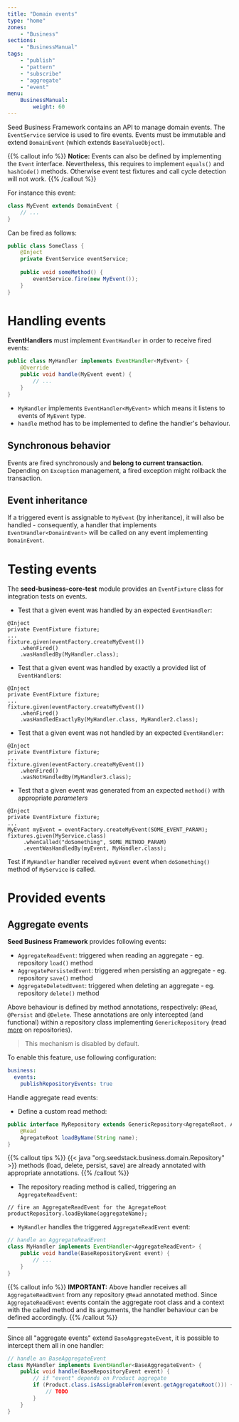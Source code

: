 ```yaml
---
title: "Domain events"
type: "home"
zones:
    - "Business"
sections:
    - "BusinessManual"
tags:
    - "publish"
    - "pattern"
    - "subscribe"
    - "aggregate"
    - "event"
menu:
    BusinessManual:
        weight: 60
---
```


Seed Business Framework contains an API to manage domain events. The `EventService` service is used to fire events. Events
must be immutable and extend `DomainEvent` (which extends `BaseValueObject`).<!--more-->

{{% callout info %}}
**Notice:** Events can also be defined by implementing the `Event` interface. Nevertheless, this requires to 
implement `equals()` and `hashCode()` methods. Otherwise event test fixtures and call cycle detection will not work.
{{% /callout %}}

For instance this event:

```java
class MyEvent extends DomainEvent {
	// ...
}
```

Can be fired as follows:

```java
public class SomeClass {
    @Inject
    private EventService eventService;
    
    public void someMethod() {
        eventService.fire(new MyEvent());
    }
}
```

# Handling events

**EventHandlers** must implement `EventHandler` in order to receive fired events: 

```java
public class MyHandler implements EventHandler<MyEvent> {
    @Override
    public void handle(MyEvent event) {
        // ...
    }
}
```

- `MyHandler` implements `EventHandler<MyEvent>` which means it listens to events of `MyEvent` type.
- `handle` method has to be implemented to define the handler's behaviour.

## Synchronous behavior
Events are fired synchronously and **belong to current transaction**. Depending on `Exception` management, a fired exception might rollback the transaction.

## Event inheritance
If a triggered event is assignable to `MyEvent` (by inheritance), it will also be handled - consequently, a handler that 
implements `EventHandler<DomainEvent>` will be called on any event implementing `DomainEvent`.


# Testing events

The **seed-business-core-test** module provides an `EventFixture` class for integration tests on events. 

- Test that a given event was handled by an expected `EventHandler`:

```
@Inject
private EventFixture fixture;
...
fixture.given(eventFactory.createMyEvent())
    .whenFired()
    .wasHandledBy(MyHandler.class);
```

- Test that a given event was handled by exactly a provided list of `EventHandler`s:

```
@Inject
private EventFixture fixture;
...
fixture.given(eventFactory.createMyEvent())
    .whenFired()
    .wasHandledExactlyBy(MyHandler.class, MyHandler2.class);
```

- Test that a given event was not handled by an expected  `EventHandler`:

```
@Inject
private EventFixture fixture;
...
fixture.given(eventFactory.createMyEvent())
    .whenFired()
    .wasNotHandledBy(MyHandler3.class);
```

- Test that a given event was generated from an expected `method()` with appropriate *parameters*

```
@Inject
private EventFixture fixture;
...
MyEvent myEvent = eventFactory.createMyEvent(SOME_EVENT_PARAM);
fixtures.given(MyService.class)
     .whenCalled("doSomething", SOME_METHOD_PARAM)
     .eventWasHandledBy(myEvent, MyHandler.class);
```

Test if `MyHandler` handler received `myEvent` event when `doSomething()` method of `MyService` is called.

# Provided events

## Aggregate events

**Seed Business Framework** provides following events:

- `AggregateReadEvent`: triggered when reading an aggregate - eg. repository `load()` method
- `AggregatePersistedEvent`: triggered when persisting an aggregate - eg. repository `save()` method
- `AggregateDeletedEvent`: triggered when deleting an aggregate - eg. repository `delete()` method

Above behaviour is defined by method annotations, respectively: `@Read`, `@Persist` and `@Delete`.
These annotations are only intercepted (and functional) within a repository class implementing `GenericRepository` (read [more](#!/business-doc/hands-on-domain/repository) on repositories).

>This mechanism is disabled by default.

To enable this feature, use following configuration:

```yaml
business:
  events:
    publishRepositoryEvents: true
```

Handle aggregate read events:

- Define a custom read method:

```java
public interface MyRepository extends GenericRepository<AgregateRoot, AggregateIdKey> {
    @Read
    AgregateRoot loadByName(String name);
}
```
{{% callout tips %}}
{{< java "org.seedstack.business.domain.Repository" >}} methods (load, delete, persist, save) are already annotated with 
appropriate annotations.
{{% /callout %}}

- The repository reading method is called, triggering an `AggregateReadEvent`:

```
// fire an AggregateReadEvent for the AgregateRoot
productRepository.loadByName(aggregateName);
```

- `MyHandler` handles the triggered `AggregateReadEvent` event:

```java
// handle an AggregateReadEvent
class MyHandler implements EventHandler<AggregateReadEvent> {
    public void handle(BaseRepositoryEvent event) {
        // ...
    }
}
```

{{% callout info %}}
**IMPORTANT:** Above handler receives all `AggregateReadEvent` from any repository `@Read` annotated method. Since 
`AggregateReadEvent` events contain the aggregate root class and a context with the called method and its arguments, 
the handler behaviour can be defined accordingly.
{{% /callout %}}

---

Since all "aggregate events" extend `BaseAggregateEvent`, it is possible to intercept them all in one handler:

```java
// handle an BaseAggregateEvent
class MyHandler implements EventHandler<BaseAggregateEvent> {
    public void handle(BaseRepositoryEvent event) {
        // if "event" depends on Product aggregate
        if (Product.class.isAssignableFrom(event.getAggregateRoot())) {
            // TODO
        }
    }
}
```
